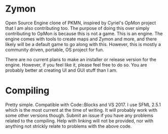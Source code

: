 # Zymon

Open Source Engine clone of PKMN, inspired by Cyriel's OpMon project that I am also contributing too.
The purpose of doing this over simply contributing to OpMon is because this is not a game. This is an engine. The engine comes with tools to create maps and Zymon and more, and there likely will be a default game to go along with this. However, this is mostly a community driven, portable, OS project for fun.

There are no current plans to make an installer or release version for the engine. However, if you feel like it, please feel free to do so. You are probably better at creating UI and GUI stuff than I am.

# Compiling

Pretty simple. Compatible with Code::Blocks and VS 2017. I use SFML 2.5.1 which is the most current at the time of writing. It will probably work with some other versions though.
Submit an issue if you have any problems related to the compiling. Help with linking will not be provided, nor with anything not strickly relate to problems with the above code.
